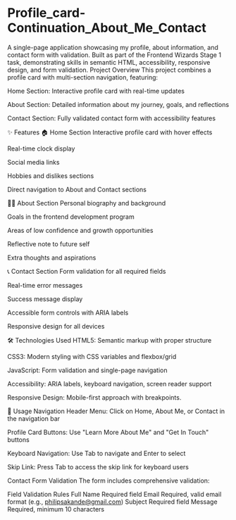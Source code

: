 # Profile_card-Continuation_About_Me_Contact 
A single-page application showcasing my profile, about information, and contact form with validation. Built as part of the Frontend Wizards Stage 1 task, demonstrating skills in semantic HTML, accessibility, responsive design, and form validation.
Project Overview
This project combines a profile card with multi-section navigation, featuring:

Home Section: Interactive profile card with real-time updates

About Section: Detailed information about my journey, goals, and reflections

Contact Section: Fully validated contact form with accessibility features

✨ Features
🏠 Home Section
Interactive profile card with hover effects

Real-time clock display

Social media links

Hobbies and dislikes sections

Direct navigation to About and Contact sections

👨‍💻 About Section
Personal biography and background

Goals in the frontend development program

Areas of low confidence and growth opportunities

Reflective note to future self

Extra thoughts and aspirations

📞 Contact Section
Form validation for all required fields

Real-time error messages

Success message display

Accessible form controls with ARIA labels

Responsive design for all devices

🛠 Technologies Used
HTML5: Semantic markup with proper structure

CSS3: Modern styling with CSS variables and flexbox/grid

JavaScript: Form validation and single-page navigation

Accessibility: ARIA labels, keyboard navigation, screen reader support

Responsive Design: Mobile-first approach with breakpoints.

📱 Usage
Navigation
Header Menu: Click on Home, About Me, or Contact in the navigation bar

Profile Card Buttons: Use "Learn More About Me" and "Get In Touch" buttons

Keyboard Navigation: Use Tab to navigate and Enter to select

Skip Link: Press Tab to access the skip link for keyboard users

Contact Form Validation
The form includes comprehensive validation:

Field	Validation Rules
Full Name	Required field
Email	Required, valid email format (e.g., philipsakande@gmail.com)
Subject	Required field
Message	Required, minimum 10 characters
